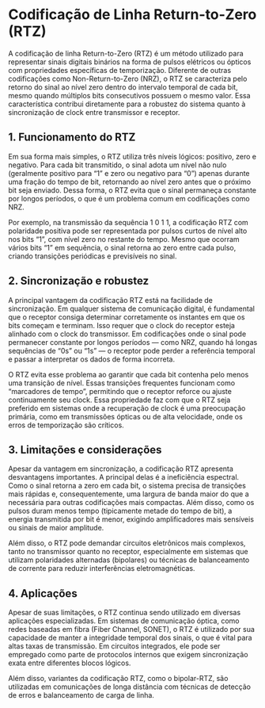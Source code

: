 # Codificação de Linha Return-to-Zero (RTZ)

A codificação de linha Return-to-Zero (RTZ) é um método utilizado para representar sinais digitais binários na forma de pulsos elétricos ou ópticos com propriedades específicas de temporização. Diferente de outras codificações como Non-Return-to-Zero (NRZ), o RTZ se caracteriza pelo retorno do sinal ao nível zero dentro do intervalo temporal de cada bit, mesmo quando múltiplos bits consecutivos possuem o mesmo valor. Essa característica contribui diretamente para a robustez do sistema quanto à sincronização de clock entre transmissor e receptor.

## 1. Funcionamento do RTZ

Em sua forma mais simples, o RTZ utiliza três níveis lógicos: positivo, zero e negativo. Para cada bit transmitido, o sinal adota um nível não nulo (geralmente positivo para “1” e zero ou negativo para “0”) apenas durante uma fração do tempo de bit, retornando ao nível zero antes que o próximo bit seja enviado. Dessa forma, o RTZ evita que o sinal permaneça constante por longos períodos, o que é um problema comum em codificações como NRZ.

Por exemplo, na transmissão da sequência 1 0 1 1, a codificação RTZ com polaridade positiva pode ser representada por pulsos curtos de nível alto nos bits “1”, com nível zero no restante do tempo. Mesmo que ocorram vários bits “1” em sequência, o sinal retorna ao zero entre cada pulso, criando transições periódicas e previsíveis no sinal.

## 2. Sincronização e robustez

A principal vantagem da codificação RTZ está na facilidade de sincronização. Em qualquer sistema de comunicação digital, é fundamental que o receptor consiga determinar corretamente os instantes em que os bits começam e terminam. Isso requer que o clock do receptor esteja alinhado com o clock do transmissor. Em codificações onde o sinal pode permanecer constante por longos períodos — como NRZ, quando há longas sequências de “0s” ou “1s” — o receptor pode perder a referência temporal e passar a interpretar os dados de forma incorreta.

O RTZ evita esse problema ao garantir que cada bit contenha pelo menos uma transição de nível. Essas transições frequentes funcionam como “marcadores de tempo”, permitindo que o receptor reforce ou ajuste continuamente seu clock. Essa propriedade faz com que o RTZ seja preferido em sistemas onde a recuperação de clock é uma preocupação primária, como em transmissões ópticas ou de alta velocidade, onde os erros de temporização são críticos.

## 3. Limitações e considerações

Apesar da vantagem em sincronização, a codificação RTZ apresenta desvantagens importantes. A principal delas é a ineficiência espectral. Como o sinal retorna a zero em cada bit, o sistema precisa de transições mais rápidas e, consequentemente, uma largura de banda maior do que a necessária para outras codificações mais compactas. Além disso, como os pulsos duram menos tempo (tipicamente metade do tempo de bit), a energia transmitida por bit é menor, exigindo amplificadores mais sensíveis ou sinais de maior amplitude.

Além disso, o RTZ pode demandar circuitos eletrônicos mais complexos, tanto no transmissor quanto no receptor, especialmente em sistemas que utilizam polaridades alternadas (bipolares) ou técnicas de balanceamento de corrente para reduzir interferências eletromagnéticas.

## 4. Aplicações

Apesar de suas limitações, o RTZ continua sendo utilizado em diversas aplicações especializadas. Em sistemas de comunicação óptica, como redes baseadas em fibra (Fiber Channel, SONET), o RTZ é utilizado por sua capacidade de manter a integridade temporal dos sinais, o que é vital para altas taxas de transmissão. Em circuitos integrados, ele pode ser empregado como parte de protocolos internos que exigem sincronização exata entre diferentes blocos lógicos.

Além disso, variantes da codificação RTZ, como o bipolar-RTZ, são utilizadas em comunicações de longa distância com técnicas de detecção de erros e balanceamento de carga de linha.